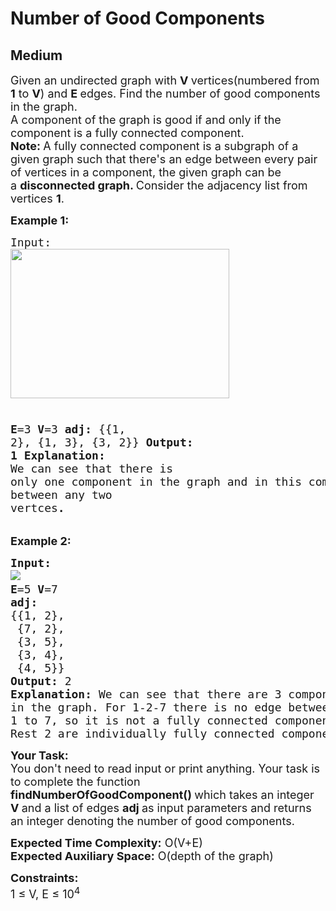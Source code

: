 # Number of Good Components
## Medium
<div class="problems_problem_content__Xm_eO"><p><span style="font-size: 18px;">Given an undirected graph with <strong>V </strong>vertices(numbered from <strong>1</strong> to <strong>V</strong>) and <strong>E </strong>edges. Find the number of good components in the graph.<br>A component of the graph is good if and only if the component is a fully connected component.<br><strong>Note:&nbsp;</strong>A fully connected component&nbsp;is a subgraph of a given graph such that there's an&nbsp;edge between every pair of vertices in a component, the given graph can be a&nbsp;<strong>disconnected graph. </strong>Consider the adjacency list from vertices&nbsp;<strong>1</strong>.</span></p>
<p><strong><span style="font-size: 18px;">Example 1:</span></strong></p>
<pre><span style="font-size: 18px;">Input: 
<img style="height: 239px; width: 350px;" src="https://media.geeksforgeeks.org/img-practice/good_comp_1-1656905170.png" alt="">

<strong>E</strong>=3 <strong>V</strong>=3
<strong>adj:</strong>
{{1, 2},
 {1, 3},
 {3, 2}}
<strong>Output: 1</strong></span><strong><span style="font-size: 18px;">
Explanation: </span></strong><span style="font-size: 18px;">We can see that there is only one 
component in the graph and in this component 
there is a edge between any two vertces</span><strong><span style="font-size: 18px;">.</span></strong></pre>
<p><strong><span style="font-size: 18px;">Example 2:</span></strong></p>
<pre><span style="font-size: 18px;"><strong>Input:
</strong></span><img src="https://media.geeksforgeeks.org/img-practice/PROD/addEditProblem/713974/Web/Other/0b0c03cb-9f66-4c94-8900-8120a171f9a3_1685087973.png"><span style="font-size: 18px;"><strong>
E</strong>=5 <strong>V</strong>=7
<strong>adj:</strong>
{{1, 2},
 {7, 2},
 {3, 5},
 {3, 4},
 {4, 5}}
<strong>Output: </strong>2
</span><strong><span style="font-size: 18px;">Explanation: </span></strong><span style="font-size: 18px;">We can see that there are 3 components
in the graph. For 1-2-7 there is no edge between
1 to 7, so it is not a fully connected component.
Rest 2 are individually fully connected component.</span></pre>
<p><span style="font-size: 18px;"><strong>Your Task:</strong><br>You don't need to read input or print anything. Your task is to complete the function<br><strong>findNumberOfGoodComponent() </strong>which takes an integer <strong>V </strong>and a list of edges <strong>adj </strong>as input parameters and returns an integer denoting the number of good components. </span></p>
<p><span style="font-size: 18px;"><strong>Expected Time Complexity:</strong>&nbsp;O(V+E)<br><strong>Expected Auxiliary Space:</strong>&nbsp;O(depth of the graph)</span></p>
<p><span style="font-size: 18px;"><strong>Constraints:</strong><br>1 ≤ V, E ≤ 10<sup>4</sup></span></p></div>